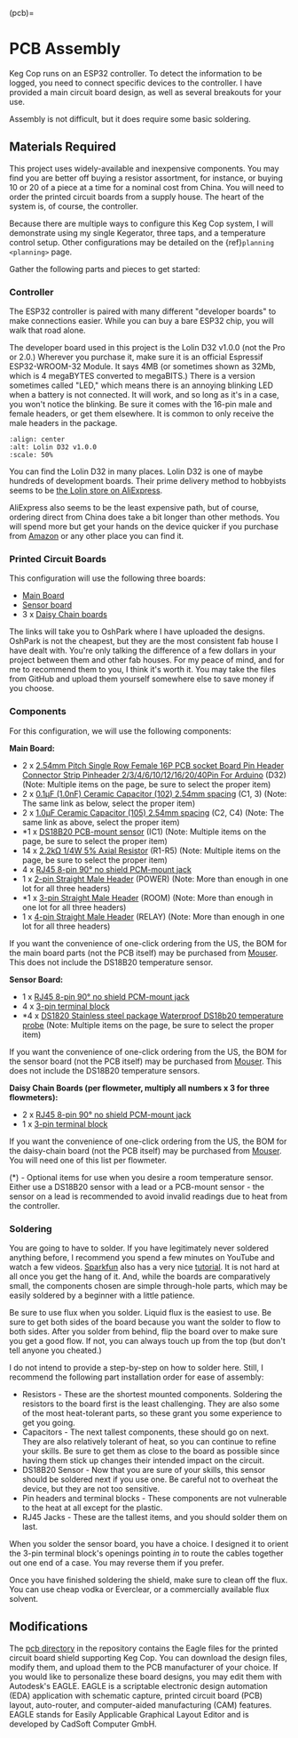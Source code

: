 (pcb)=

# PCB Assembly

Keg Cop runs on an ESP32 controller. To detect the information to be logged, you need to connect specific devices to the controller. I have provided a main circuit board design, as well as several breakouts for your use.

Assembly is not difficult, but it does require some basic soldering.

## Materials Required

This project uses widely-available and inexpensive components. You may find you are better off buying a resistor assortment, for instance, or buying 10 or 20 of a piece at a time for a nominal cost from China.  You will need to order the printed circuit boards from a supply house. The heart of the system is, of course, the controller.

Because there are multiple ways to configure this Keg Cop system, I will demonstrate using my single Kegerator, three taps, and a temperature control setup. Other configurations may be detailed on the {ref}`planning <planning>` page.

Gather the following parts and pieces to get started:

### Controller

The ESP32 controller is paired with many different "developer boards" to make connections easier. While you can buy a bare ESP32 chip, you will walk that road alone.

The developer board used in this project is the Lolin D32 v1.0.0 (not the Pro or 2.0.) Wherever you purchase it, make sure it is an official Espressif ESP32-WROOM-32 Module. It says 4MB (or sometimes shown as 32Mb, which is 4 megaBYTES converted to megaBITS.)  There is a version sometimes called "LED," which means there is an annoying blinking LED when a battery is not connected.  It will work, and so long as it's in a case, you won't notice the blinking.  Be sure it comes with the 16-pin male and female headers, or get them elsewhere. It is common to only receive the male headers in the package.

```{image} lolin_d32.jpg
:align: center
:alt: Lolin D32 v1.0.0
:scale: 50%
```

You can find the Lolin D32 in many places.  Lolin D32 is one of maybe hundreds of development boards. Their prime delivery method to hobbyists seems to be [the Lolin store on AliExpress](https://www.aliexpress.com/item/32808551116.html).

AliExpress also seems to be the least expensive path, but of course, ordering direct from China does take a bit longer than other methods.  You will spend more but get your hands on the device quicker if you purchase from [Amazon](https://www.amazon.com/Genuine-Original-LOLIN-D32-V2-0-0/dp/B07T1SCXYW) or any other place you can find it.

### Printed Circuit Boards

This configuration will use the following three boards:

- [Main Board](https://oshpark.com/shared_projects/UQZn4ng4)
- [Sensor board](https://oshpark.com/shared_projects/MkSWgv0t)
- 3 x [Daisy Chain boards](https://oshpark.com/shared_projects/Zc4zPNjI)

The links will take you to OshPark where I have uploaded the designs.  OshPark is not the cheapest, but they are the most consistent fab house I have dealt with.  You're only talking the difference of a few dollars in your project between them and other fab houses.  For my peace of mind, and for me to recommend them to you, I think it's worth it.  You may take the files from GitHub and upload them yourself somewhere else to save money if you choose.

### Components

For this configuration, we will use the following components:

**Main Board:**

- 2 x [2.54mm Pitch Single Row Female 16P PCB socket Board Pin Header Connector Strip Pinheader 2/3/4/6/10/12/16/20/40Pin For Arduino](https://www.aliexpress.com/item/1005001418544370.html?algo_exp_id=d7709a47-14ca-46e1-bdcb-fe609affb88a-0) (D32) (Note: Multiple items on the page, be sure to select the proper item)
- 2 x [0.1μF (1.0nF) Ceramic Capacitor (102) 2.54mm spacing](https://www.aliexpress.com/item/32868001945.html) (C1, 3) (Note: The same link as below, select the proper item)
- 2 x [1.0μF Ceramic Capacitor (105) 2.54mm spacing](https://www.aliexpress.com/item/32868001945.html) (C2, C4) (Note: The same link as above, select the proper item)
- \*1 x [DS18B20 PCB-mount sensor](https://www.aliexpress.com/item/1901263688.html) (IC1) (Note: Multiple items on the page, be sure to select the proper item)
- 14 x [2.2kΩ 1/4W 5% Axial Resistor](https://www.aliexpress.com/item/32660635741.html) (R1-R5) (Note: Multiple items on the page, be sure to select the proper item)
- 4 x [RJ45 8-pin 90° no shield PCM-mount jack](https://www.aliexpress.com/item/32736146888.html)
- 1 x [2-pin Straight Male Header](https://www.aliexpress.com/item/2040310671.html) (POWER) (Note: More than enough in one lot for all three headers)
- \*1 x [3-pin Straight Male Header](https://www.aliexpress.com/item/2040310671.html) (ROOM) (Note: More than enough in one lot for all three headers)
- 1 x [4-pin Straight Male Header](https://www.aliexpress.com/item/2040310671.html) (RELAY) (Note: More than enough in one lot for all three headers)

If you want the convenience of one-click ordering from the US, the BOM for the main board parts (not the PCB itself) may be purchased from [Mouser](https://www.mouser.com/ProjectManager/ProjectDetail.aspx?AccessID=7085525c8d).  This does not include the DS18B20 temperature sensor.

**Sensor Board:**

- 1 x [RJ45 8-pin 90° no shield PCM-mount jack](https://www.aliexpress.com/item/32736146888.html)
- 4 x [3-pin terminal block](https://www.aliexpress.com/item/32965348107.html)
- \*4 x [DS1820 Stainless steel package Waterproof DS18b20 temperature probe](https://www.aliexpress.com/item/4000895660165.html?algo_exp_id=4e52347a-1295-44ca-8766-1ef0f244c1d2-1) (Note: Multiple items on the page, be sure to select the proper item)

If you want the convenience of one-click ordering from the US, the BOM for the sensor board (not the PCB itself) may be purchased from [Mouser](https://www.mouser.com/ProjectManager/ProjectDetail.aspx?AccessID=db4e1f22c9).  This does not include the DS18B20 temperature sensors.

**Daisy Chain Boards (per flowmeter, multiply all numbers x 3 for three flowmeters):**

- 2 x [RJ45 8-pin 90° no shield PCM-mount jack](https://www.aliexpress.com/item/32736146888.html)
- 1 x [3-pin terminal block](https://www.aliexpress.com/item/32965348107.html)

If you want the convenience of one-click ordering from the US, the BOM for the daisy-chain board (not the PCB itself) may be purchased from [Mouser](https://www.mouser.com/ProjectManager/ProjectDetail.aspx?AccessID=92f043e4f8).  You will need one of this list per flowmeter.

(\*) - Optional items for use when you desire a room temperature sensor. Either use a DS18B20 sensor with a lead or a PCB-mount sensor - the sensor on a lead is recommended to avoid invalid readings due to heat from the controller.

### Soldering

You are going to have to solder.  If you have legitimately never soldered anything before, I recommend you spend a few minutes on YouTube and watch a few videos.  [Sparkfun](https://learn.sparkfun.com/) also has a very nice [tutorial](https://learn.sparkfun.com/tutorials/how-to-solder-through-hole-soldering). It is not hard at all once you get the hang of it.  And, while the boards are comparatively small, the components chosen are simple through-hole parts, which may be easily soldered by a beginner with a little patience.

Be sure to use flux when you solder. Liquid flux is the easiest to use. Be sure to get both sides of the board because you want the solder to flow to both sides.  After you solder from behind, flip the board over to make sure you get a good flow. If not, you can always touch up from the top (but don't tell anyone you cheated.)

I do not intend to provide a step-by-step on how to solder here. Still, I recommend the following part installation order for ease of assembly:

- Resistors - These are the shortest mounted components. Soldering the resistors to the board first is the least challenging. They are also some of the most heat-tolerant parts, so these grant you some experience to get you going.
- Capacitors - The next tallest components, these should go on next. They are also relatively tolerant of heat, so you can continue to refine your skills. Be sure to get them as close to the board as possible since having them stick up changes their intended impact on the circuit.
- DS18B20 Sensor - Now that you are sure of your skills, this sensor should be soldered next if you use one. Be careful not to overheat the device, but they are not too sensitive.
- Pin headers and terminal blocks - These components are not vulnerable to the heat at all except for the plastic.
- RJ45 Jacks - These are the tallest items, and you should solder them on last.

When you solder the sensor board, you have a choice. I designed it to orient the 3-pin terminal block's openings pointing *in* to route the cables together out one end of a case. You may reverse them if you prefer.

Once you have finished soldering the shield, make sure to clean off the flux. You can use cheap vodka or Everclear, or a commercially available flux solvent.

## Modifications

The [pcb directory](https://github.com/lbussy/keg-cop/tree/master/pcb) in the repository contains the Eagle files for the printed circuit board shield supporting Keg Cop.  You can download the design files, modify them, and upload them to the PCB manufacturer of your choice.  If you would like to personalize these board designs, you may edit them with Autodesk's EAGLE. EAGLE is a scriptable electronic design automation (EDA) application with schematic capture, printed circuit board (PCB) layout, auto-router, and computer-aided manufacturing (CAM) features. EAGLE stands for Easily Applicable Graphical Layout Editor and is developed by CadSoft Computer GmbH.

